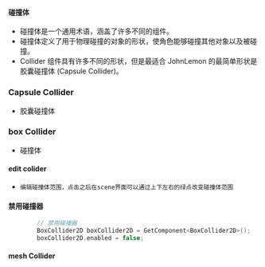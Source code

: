 #### 碰撞体
* 碰撞体是一个通用术语，涵盖了许多不同的组件。
* 碰撞体定义了用于物理碰撞的对象的形状，使角色能够碰撞其他对象以及被碰撞。
* Collider 组件具有许多不同的形状，但是最适合 JohnLemon 的最简单形状是胶囊碰撞体 (Capsule Collider)。


### Capsule Collider
* 胶囊碰撞体 

### box Collider
* 碰撞体

#### edit colider
* `编辑碰撞体范围，点击之后在scene界面可以通过上下左右的绿点改变碰撞体范围`

#### 禁用碰撞器
```c
        // 禁用碰撞器
        BoxCollider2D boxCollider2D = GetComponent<BoxCollider2D>();
        boxCollider2D.enabled = false;
```

#### mesh Collider

